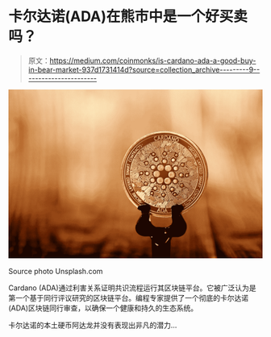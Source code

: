 # 卡尔达诺(ADA)在熊市中是一个好买卖吗？

> 原文：<https://medium.com/coinmonks/is-cardano-ada-a-good-buy-in-bear-market-937d1731414d?source=collection_archive---------9----------------------->

![](img/a83098bee4046c9751f352c360bd0d87.png)

Source photo Unsplash.com

Cardano (ADA)通过利害关系证明共识流程运行其区块链平台。它被广泛认为是第一个基于同行评议研究的区块链平台。编程专家提供了一个彻底的卡尔达诺(ADA)区块链同行审查，以确保一个健康和持久的生态系统。

卡尔达诺的本土硬币阿达龙并没有表现出非凡的潜力…